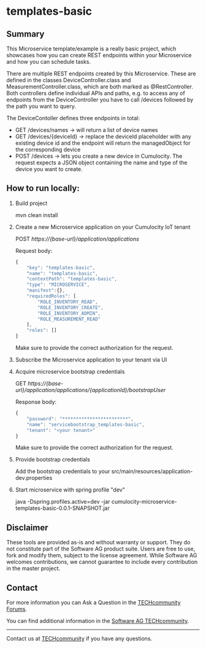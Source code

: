 # templates-basic

## Summary
This Microservice template/example is a really basic project, which showcases how you can create REST endpoints within your Microservice and how you can schedule tasks.

There are multiple REST endpoints created by this Microservice. These are defined in the classes DeviceController.class and MeasurementController.class, which are both marked as @RestController. Both controllers define individual APIs and paths, e.g. to access any of endpoints from the DeviceController you have to call /devices followed by the path you want to query. 

The DeviceContoller defines three endpoints in total:
- GET /devices/names -> will return a list of device names
- GET /devices/{deviceId} -> replace the deviceId placeholder with any existing device id and the endpoint will return the managedObject for the corresponding device
- POST /devices -> lets you create a new device in Cumulocity. The request expects a JSON object containing the name and type of the device you want to create.

## How to run locally:

1. Build project

    mvn clean install

2. Create a new Microservice application on your Cumulocity IoT tenant

    POST _https://{base-url}/application/applications_
    
    Request body:
    
    ```javascript
    {
        "key": "templates-basic",
        "name": "templates-basic",
        "contextPath": "templates-basic",
        "type": "MICROSERVICE",
        "manifest":{},	
        "requiredRoles": [
            "ROLE_INVENTORY_READ",
            "ROLE_INVENTORY_CREATE",
            "ROLE_INVENTORY_ADMIN",
            "ROLE_MEASUREMENT_READ"
        ],
        "roles": []
    }
    ```
    
    Make sure to provide the correct authorization for the request.

3. Subscribe the Microservice application to your tenant via UI

4. Acquire microservice bootstrap credentials

    GET _https://{base-url}/application/applications/{applicationId}/bootstrapUser_
    
    Response body:
    
    ```javascript
    {
        "password": "************************",
        "name": "servicebootstrap_templates-basic",
        "tenant": "<your tenant>"
    }
    ```
    Make sure to provide the correct authorization for the request.

5. Provide bootstrap credentials 

    Add the bootstrap credentials to your src/main/resources/application-dev.properties

6. Start microservice with spring profile "dev"

    java -Dspring.profiles.active=dev -jar cumulocity-microservice-templates-basic-0.0.1-SNAPSHOT.jar

## Disclaimer

These tools are provided as-is and without warranty or support. They do not constitute part of the Software AG product suite. Users are free to use, fork and modify them, subject to the license agreement. While Software AG welcomes contributions, we cannot guarantee to include every contribution in the master project.

## Contact

For more information you can Ask a Question in the [TECHcommunity Forums](http://tech.forums.softwareag.com/techjforum/forums/list.page?product=cumulocity).

You can find additional information in the [Software AG TECHcommunity](http://techcommunity.softwareag.com/home/-/product/name/cumulocity).

_________________
Contact us at [TECHcommunity](mailto:technologycommunity@softwareag.com?subject=Github/SoftwareAG) if you have any questions.